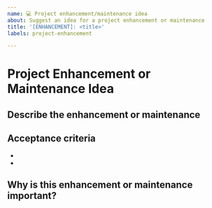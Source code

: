 ```yaml
---
name: 💻 Project enhancement/maintenance idea
about: Suggest an idea for a project enhancement or maintenance
title: '[ENHANCEMENT]: <title>'
labels: project-enhancement

---
```


<!--
  🧡 Thank you for your time to make Checka11y.css better with your feedback.
-->

# Project Enhancement or Maintenance Idea

## Describe the enhancement or maintenance
<!--
  A clear and concise description of what the enhancement or maintenance is.
  Back up your point with trusted links if you can.
  Provide screenshots if necessary.
-->

## Acceptance criteria
<!--
  Provide a bullet-pointed list of acceptance criteria.
-->
- 
- 


## Why is this enhancement or maintenance important?
<!--
  This helps us decide the priority order of issues.
-->
